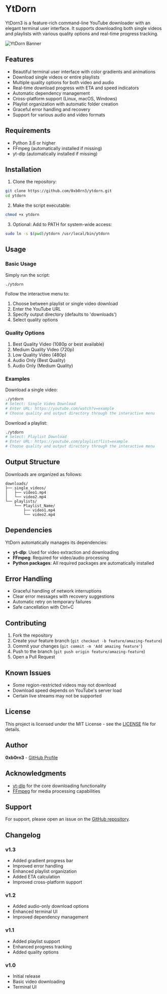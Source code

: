 # YtDorn

YtDorn3 is a feature-rich command-line YouTube downloader with an elegant terminal user interface. It supports downloading both single videos and playlists with various quality options and real-time progress tracking.

![YtDorn Banner](https://raw.githubusercontent.com/0xb0rn3/ytdorn/main/.github/banner.png)

## Features

- Beautiful terminal user interface with color gradients and animations
- Download single videos or entire playlists
- Multiple quality options for both video and audio
- Real-time download progress with ETA and speed indicators
- Automatic dependency management
- Cross-platform support (Linux, macOS, Windows)
- Playlist organization with automatic folder creation
- Graceful error handling and recovery
- Support for various audio and video formats

## Requirements

- Python 3.6 or higher
- FFmpeg (automatically installed if missing)
- yt-dlp (automatically installed if missing)

## Installation

1. Clone the repository:
```bash
git clone https://github.com/0xb0rn3/ytdorn.git
cd ytdorn
```

2. Make the script executable:
```bash
chmod +x ytdorn
```

3. Optional: Add to PATH for system-wide access:
```bash
sudo ln -s $(pwd)/ytdorn /usr/local/bin/ytdorn
```

## Usage

### Basic Usage

Simply run the script:
```bash
./ytdorn
```

Follow the interactive menu to:
1. Choose between playlist or single video download
2. Enter the YouTube URL
3. Specify output directory (defaults to 'downloads')
4. Select quality options

### Quality Options

1. Best Quality Video (1080p or best available)
2. Medium Quality Video (720p)
3. Low Quality Video (480p)
4. Audio Only (Best Quality)
5. Audio Only (Medium Quality)

### Examples

Download a single video:
```bash
./ytdorn
# Select: Single Video Download
# Enter URL: https://youtube.com/watch?v=example
# Choose quality and output directory through the interactive menu
```

Download a playlist:
```bash
./ytdorn
# Select: Playlist Download
# Enter URL: https://youtube.com/playlist?list=example
# Choose quality and output directory through the interactive menu
```

## Output Structure

Downloads are organized as follows:

```
downloads/
├── single_videos/
│   ├── video1.mp4
│   └── video2.mp4
└── playlists/
    └── Playlist_Name/
        ├── video1.mp4
        └── video2.mp4
```

## Dependencies

YtDorn automatically manages its dependencies:

- **yt-dlp**: Used for video extraction and downloading
- **FFmpeg**: Required for video/audio processing
- **Python packages**: All required packages are automatically installed

## Error Handling

- Graceful handling of network interruptions
- Clear error messages with recovery suggestions
- Automatic retry on temporary failures
- Safe cancellation with Ctrl+C

## Contributing

1. Fork the repository
2. Create your feature branch (`git checkout -b feature/amazing-feature`)
3. Commit your changes (`git commit -m 'Add amazing feature'`)
4. Push to the branch (`git push origin feature/amazing-feature`)
5. Open a Pull Request

## Known Issues

- Some region-restricted videos may not download
- Download speed depends on YouTube's server load
- Certain live streams may not be supported

## License

This project is licensed under the MIT License - see the [LICENSE](LICENSE) file for details.

## Author

**0xb0rn3** - [GitHub Profile](https://github.com/0xb0rn3)

## Acknowledgments

- [yt-dlp](https://github.com/yt-dlp/yt-dlp) for the core downloading functionality
- [FFmpeg](https://ffmpeg.org/) for media processing capabilities

## Support

For support, please open an issue on the [GitHub repository](https://github.com/0xb0rn3/ytdorn/issues).

## Changelog

### v1.3
- Added gradient progress bar
- Improved error handling
- Enhanced playlist organization
- Added ETA calculation
- Improved cross-platform support

### v1.2
- Added audio-only download options
- Enhanced terminal UI
- Improved dependency management

### v1.1
- Added playlist support
- Enhanced progress tracking
- Added quality options

### v1.0
- Initial release
- Basic video downloading
- Terminal UI
